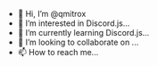 - 👋 Hi, I’m @qmitrox
- 👀 I’m interested in Discord.js...
- 🌱 I’m currently learning Discord.js...
- 💞️ I’m looking to collaborate on ...
- 📫 How to reach me...

<!---.
--->

